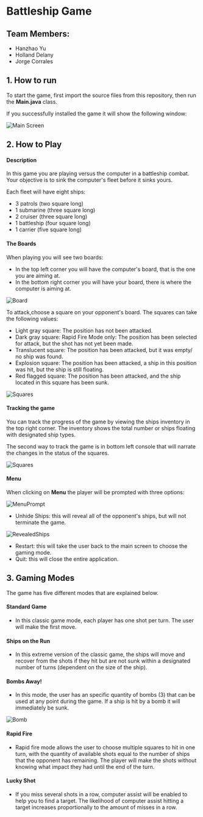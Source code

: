 # Battleship Game

## Team Members:
- Hanzhao Yu
- Holland Delany
- Jorge Corrales



## 1. How to run
To start the game, first import the source files from this repository, then run the **Main.java** class.

If you successfully installed the game it will show the following window:

![Main Screen](src/resources/readMePicture01.jpg)

## 2. How to Play

#### Description
In this game you are playing versus the computer in a battleship combat. Your objective is to sink the computer's fleet before it sinks yours.

Each fleet will have eight ships:

- 3 patrols (two square long)
- 1 submarine (three square long)
- 2 cruiser (three square long)
- 1 battleship (four square long)
- 1 carrier (five square long)

#### The Boards
When playing you will see two boards:

- In the top left corner you will have the computer's board, that is the one you are aiming at.
- In the bottom right corner you will have your board, there is where the computer is aiming at.

![Board](src/resources/readMePicture02.jpg)

To attack,choose a square on your opponent's board.  The squares can take the following values:

- Light gray square: The position has not been attacked.
- Dark gray square: Rapid Fire Mode only: The position has been selected for attack, but the shot has not yet been made.
- Translucent square: The position has been attacked, but it was empty/ no ship was found.
- Explosion square: The position has been attacked, a ship in this position was hit, but the ship is still floating.
- Red flagged square: The position has been attacked, and the ship located in this square has been sunk.

![Squares](src/resources/readMePicture03.jpg)

#### Tracking the game

You can track the progress of the game by viewing the ships inventory in the top right corner. The inventory shows the total number or ships floating with designated ship types.

The second way to track the game is in bottom left console that will narrate the changes in the status of the squares.

![Squares](src/resources/readMePicture04.jpg)

#### Menu

When clicking on **Menu** the player will be prompted with three options:


![MenuPrompt](src/resources/readMePicture06.jpg)

- Unhide Ships: this will reveal all of the opponent's ships, but will not terminate the game.

![RevealedShips](src/resources/readMePicture07.jpg)

- Restart: this will take the user back to the main screen to choose the gaming mode.
- Quit: this will close the entire application.

## 3. Gaming Modes

The game has five different modes that are explained below.

#### Standard Game

-  In this classic game mode, each player has one shot per turn. The user will make the first move.

#### Ships on the Run

-  In this extreme version of the classic game, the ships will move and recover from the shots if they hit but are not sunk within a designated number of turns (dependent on the size of the ship).

#### Bombs Away!

- In this mode, the user has an specific quantity of bombs (3) that can be used at any point during the game. If a ship is hit by a bomb it will immediately be sunk.

![Bomb](src/resources/readMePicture05.jpg)

#### Rapid Fire

- Rapid fire mode allows the user to choose multiple squares to hit in one turn, with the quantity of available shots equal to the number of ships that the opponent has remaining. The player will make the shots without knowing what impact they had until the end of the turn.


#### Lucky Shot

- If you miss several shots in a row, computer assist will be enabled to help you to find a target. The likelihood of computer assist hitting a target increases proportionally to the amount of misses in a row.


